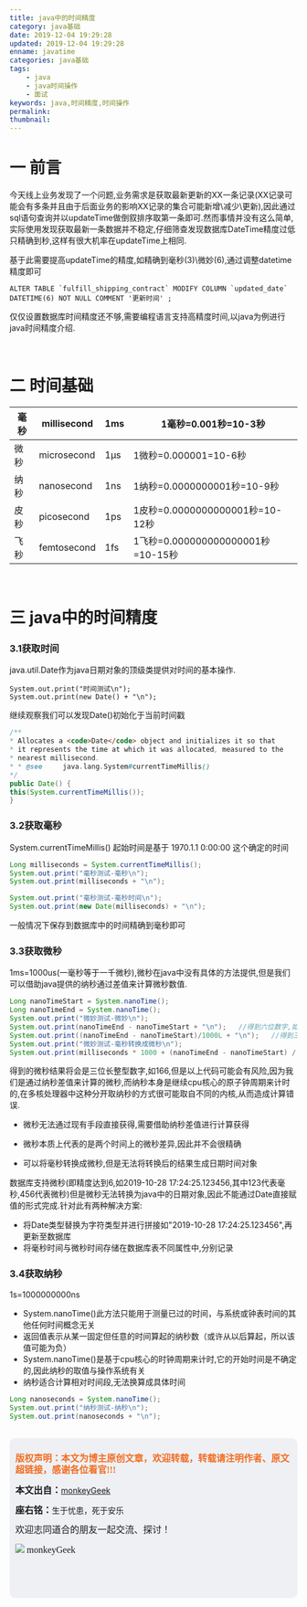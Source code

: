 ```yaml
---
title: java中的时间精度
category: java基础
date: 2019-12-04 19:29:28
updated: 2019-12-04 19:29:28
enname: javatime
categories: java基础
tags:
	- java
	- java时间操作
	- 面试
keywords: java,时间精度,时间操作
permalink:
thumbnail:
---
```


# 一 前言

今天线上业务发现了一个问题,业务需求是获取最新更新的XX一条记录(XX记录可能会有多条并且由于后面业务的影响XX记录的集合可能新增\减少\更新),因此通过sql语句查询并以updateTime做倒叙排序取第一条即可.<!--more-->然而事情并没有这么简单,实际使用发现获取最新一条数据并不稳定,仔细筛查发现数据库DateTime精度过低只精确到秒,这样有很大机率在updateTime上相同.

基于此需要提高updateTime的精度,如精确到毫秒(3)\微妙(6),通过调整datetime精度即可

```
ALTER TABLE `fulfill_shipping_contract` MODIFY COLUMN `updated_date` DATETIME(6) NOT NULL COMMENT '更新时间' ;
```

仅仅设置数据库时间精度还不够,需要编程语言支持高精度时间,以java为例进行java时间精度介绍.

</br>

# 二 时间基础

| 毫秒 | millisecond | 1ms  | 1毫秒=0.001秒=10-3秒              |
| ---- | ----------- | ---- | --------------------------------- |
| 微秒 | microsecond | 1μs  | 1微秒=0.000001=10-6秒             |
| 纳秒 | nanosecond  | 1ns  | 1纳秒=0.0000000001秒=10-9秒       |
| 皮秒 | picosecond  | 1ps  | 1皮秒=0.0000000000001秒=10-12秒   |
| 飞秒 | femtosecond | 1fs  | 1飞秒=0.000000000000001秒=10-15秒 |

</br>

# 三 java中的时间精度

### 3.1获取时间

java.util.Date作为java日期对象的顶级类提供对时间的基本操作.

```
System.out.print("时间测试\n");
System.out.print(new Date() + "\n");
```

继续观察我们可以发现Date()初始化于当前时间戳

```java
/** 
* Allocates a <code>Date</code> object and initializes it so that 
* it represents the time at which it was allocated, measured to the 
* nearest millisecond. 
* * @see     java.lang.System#currentTimeMillis() 
*/
public Date() {    
this(System.currentTimeMillis());
}
```



### 3.2获取毫秒

System.currentTimeMillis() 起始时间是基于 1970.1.1 0:00:00 这个确定的时间

```java
Long milliseconds = System.currentTimeMillis();
System.out.print("毫秒测试-毫秒\n");
System.out.print(milliseconds + "\n");

System.out.print("毫秒测试-毫秒时间\n");
System.out.print(new Date(milliseconds) + "\n");
```

一般情况下保存到数据库中的时间精确到毫秒即可



### 3.3获取微秒

1ms=1000us(一毫秒等于一千微秒),微秒在java中没有具体的方法提供,但是我们可以借助java提供的纳秒通过差值来计算微秒数值.

```java
Long nanoTimeStart = System.nanoTime();
Long nanoTimeEnd = System.nanoTime();
System.out.print("微妙测试-微妙\n");
System.out.print(nanoTimeEnd - nanoTimeStart + "\n");   //得到六位数字,如166400
System.out.print((nanoTimeEnd - nanoTimeStart)/1000L + "\n");   //得到三位数字,如166
System.out.print("微妙测试-毫秒转换成微秒\n");
System.out.print(milliseconds * 1000 + (nanoTimeEnd - nanoTimeStart) / 1000L + "\n");
```

得到的微秒结果将会是三位长整型数字,如166,但是以上代码可能会有风险,因为我们是通过纳秒差值来计算的微秒,而纳秒本身是继续cpu核心的原子钟周期来计时的,在多核处理器中这种分开取纳秒的方式很可能取自不同的内核,从而造成计算错误.

- 微秒无法通过现有手段直接获得,需要借助纳秒差值进行计算获得

- 微秒本质上代表的是两个时间上的微秒差异,因此并不会很精确

- 可以将毫秒转换成微秒,但是无法将转换后的结果生成日期时间对象

  

数据库支持微秒(即精度达到6,如2019-10-28 17:24:25.123456,其中123代表毫秒,456代表微秒)但是微秒无法转换为java中的日期对象,因此不能通过Date直接赋值的形式完成.针对此有两种解决方案:

- 将Date类型替换为字符类型并进行拼接如"2019-10-28 17:24:25.123456",再更新至数据库
- 将毫秒时间与微秒时间存储在数据库表不同属性中,分别记录



### 3.4获取纳秒

1s=1000000000ns

- System.nanoTime()此方法只能用于测量已过的时间，与系统或钟表时间的其他任何时间概念无关
- 返回值表示从某一固定但任意的时间算起的纳秒数（或许从以后算起，所以该值可能为负）
- System.nanoTime()是基于cpu核心的时钟周期来计时,它的开始时间是不确定的,因此纳秒的取值与操作系统有关
- 纳秒适合计算相对时间段,无法换算成具体时间

```java
Long nanoseconds = System.nanoTime();
System.out.print("纳秒测试-纳秒\n");
System.out.print(nanoseconds + "\n");
```



</br>

<script>
var _hmt = _hmt || [];
(function() {
  var hm = document.createElement("script");
  hm.src = "https://hm.baidu.com/hm.js?2f798e6b269c8a40f12bef25d7f1876d";
  var s = document.getElementsByTagName("script")[0]; 
  s.parentNode.insertBefore(hm, s);
})();
</script>

<div style="height:260px; background-color:rgb(238,240,244); padding:10px;border-radius:10px;">
    <p style="color:#f36c21;font:bold 16px/20px 'kaiTi';">
      版权声明：本文为博主原创文章，欢迎转载，转载请注明作者、原文超链接，感谢各位看官!!!
    </p>
    <p>
      <span style="font:bold 16px/20px 'kaiTi';">本文出自：</span><a href="https://monkeyGeek369.github.io">monkeyGeek</a> 
    </p>
    <p>
      <span style="font:bold 16px/20px 'kaiTi';">座右铭：</span><span>生于忧患，死于安乐</span> 
    </p>
    <p>
      <span style="font:16px/20px 'kaiTi';">欢迎志同道合的朋友一起交流、探讨！</span> 
    </p>
    <img style="height:auto; width:auto;flot:left;" src="../../../../image/monkey64.png" /><span style="font:16px/20px 'kaiTi';flot:left;">   monkeyGeek</span>


